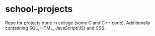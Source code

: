 # school-projects
Repo for projects done in college (some C and C++ code).
 Additionally contatining SQL, HTML, JavaScript(JS) and CSS.
